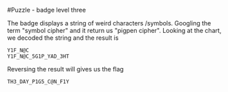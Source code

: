 #Puzzle - badge level three

The badge displays a string of weird characters /symbols. Googling the term "symbol cipher" and it return us "pigpen cipher". Looking at the chart, we decoded the string and the result is
```
Y1F_N@C
Y1F_N@C_5G1P_YAD_3HT
```

Reversing the result will gives us the flag
```
TH3_DAY_P1G5_C@N_F1Y
```
